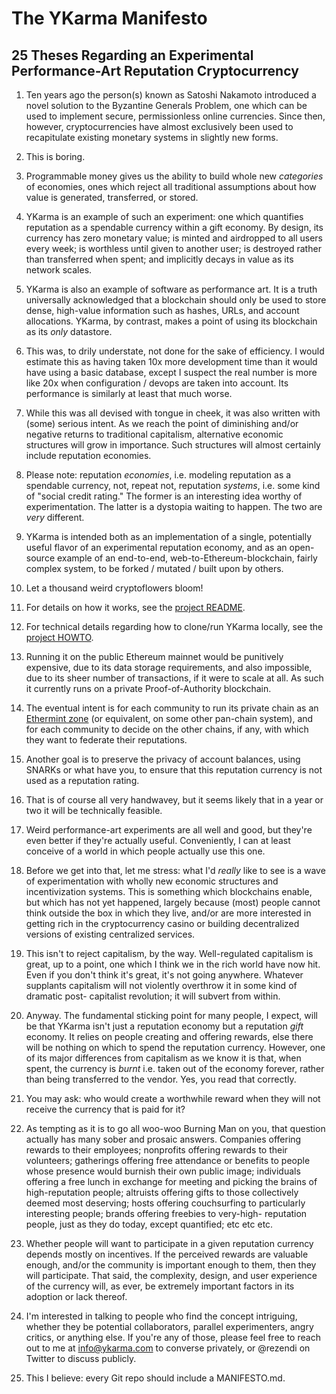 
The YKarma Manifesto
====================

25 Theses Regarding an Experimental Performance-Art Reputation Cryptocurrency
-----------------------------------------------------------------------------

1. Ten years ago the person(s) known as Satoshi Nakamoto introduced a novel
solution to the Byzantine Generals Problem, one which can be used to
implement secure, permissionless online currencies. Since then, however,
cryptocurrencies have almost exclusively been used to recapitulate existing
monetary systems in slightly new forms.

2. This is boring.

3. Programmable money gives us the ability to build whole new _categories_
of economies, ones which reject all traditional assumptions about how value
is generated, transferred, or stored.

4. YKarma is an example of such an experiment: one which quantifies reputation
as a spendable currency within a gift economy. By design, its currency has zero
monetary value; is minted and airdropped to all users every week; is worthless
until given to another user; is destroyed rather than transferred when spent;
and implicitly decays in value as its network scales.

5. YKarma is also an example of software as performance art. It is a truth
universally acknowledged that a blockchain should only be used to store
dense, high-value information such as hashes, URLs, and account allocations.
YKarma, by contrast, makes a point of using its blockchain as its _only_
datastore.

6. This was, to drily understate, not done for the sake of efficiency. I would
estimate this as having taken 10x more development time than it would have
using a basic database, except I suspect the real number is more like 20x when
configuration / devops are taken into account. Its performance is similarly at
least that much worse.

7. While this was all devised with tongue in cheek, it was also written with
(some) serious intent. As we reach the point of diminishing and/or negative
returns to traditional capitalism, alternative economic structures will grow in
importance. Such structures will almost certainly include reputation economies.

8. Please note: reputation _economies_, i.e. modeling reputation as a spendable
currency, not, repeat not, reputation _systems_, i.e. some kind of "social
credit rating." The former is an interesting idea worthy of experimentation.
The latter is a dystopia waiting to happen. The two are _very_ different.

9. YKarma is intended both as an implementation of a single, potentially
useful flavor of an experimental reputation economy, and as an open-source
example of an end-to-end, web-to-Ethereum-blockchain, fairly complex system,
to be forked / mutated / built upon by others.

10. Let a thousand weird cryptoflowers bloom!

11. For details on how it works, see the [project README](./README.md).

12. For technical details regarding how to clone/run YKarma locally, see the
[project HOWTO](./HOWTO.md).

13. Running it on the public Ethereum mainnet would be punitively expensive,
due to its data storage requirements, and also impossible, due to its sheer
number of transactions, if it were to scale at all. As such it currently runs
on a private Proof-of-Authority blockchain.

14. The eventual intent is for each community to run its private chain as an
[Ethermint zone](https://blog.cosmos.network/a-beginners-guide-to-ethermint-38ee15f8a6f4)
(or equivalent, on some other pan-chain system), and for each community to
decide on the other chains, if any, with which they want to federate their
reputations.

15. Another goal is to preserve the privacy of account balances, using SNARKs
or what have you, to ensure that this reputation currency is not used as a
reputation rating.

16. That is of course all very handwavey, but it seems likely that in a year or
two it will be technically feasible.

17. Weird performance-art experiments are all well and good, but they're even
better if they're actually useful. Conveniently, I can at least conceive of a
world in which people actually use this one.

18. Before we get into that, let me stress: what I'd _really_ like to see is a
wave of experimentation with wholly new economic structures and incentivization
systems. This is something which blockchains enable, but which has not yet
happened, largely because (most) people cannot think outside the box in which
they live, and/or are more interested in getting rich in the cryptocurrency casino
or building decentralized versions of existing centralized services.

19. This isn't to reject capitalism, by the way. Well-regulated capitalism is
great, up to a point, one which I think we in the rich world have now hit. Even
if you don't think it's great, it's not going anywhere. Whatever supplants
capitalism will not violently overthrow it in some kind of dramatic post-
capitalist revolution; it will subvert from within.

20. Anyway. The fundamental sticking point for many people, I expect, will be
that YKarma isn't just a reputation economy but a reputation _gift_ economy. It
relies on people creating and offering rewards, else there will be nothing on
which to spend the reputation currency. However, one of its major differences
from capitalism as we know it is that, when spent, the currency is _burnt_ i.e.
taken out of the economy forever, rather than being transferred to the vendor.
Yes, you read that correctly.

21. You may ask: who would create a worthwhile reward when they will not
receive the currency that is paid for it?

22. As tempting as it is to go all woo-woo Burning Man on you, that question
actually has many sober and prosaic answers. Companies offering rewards to
their employees; nonprofits offering rewards to their volunteers; gatherings
offering free attendance or benefits to people whose presence would burnish
their own public image; individuals offering a free lunch in exchange for
meeting and picking the brains of high-reputation people; altruists offering
gifts to those collectively deemed most deserving; hosts offering couchsurfing
to particularly interesting people; brands offering freebies to very-high-
reputation people, just as they do today, except quantified; etc etc etc.

23. Whether people will want to participate in a given reputation currency
depends mostly on incentives. If the perceived rewards are valuable enough,
and/or the community is important enough to them, then they will participate.
That said, the complexity, design, and user experience of the currency will, as
ever, be extremely important factors in its adoption or lack thereof.

24. I'm interested in talking to people who find the concept intriguing,
whether they be potential collaborators, parallel experimenters, angry critics,
or anything else. If you're any of those, please feel free to reach out to me
at info@ykarma.com to converse privately, or @rezendi on Twitter to discuss
publicly.

25. This I believe: every Git repo should include a MANIFESTO.md.
